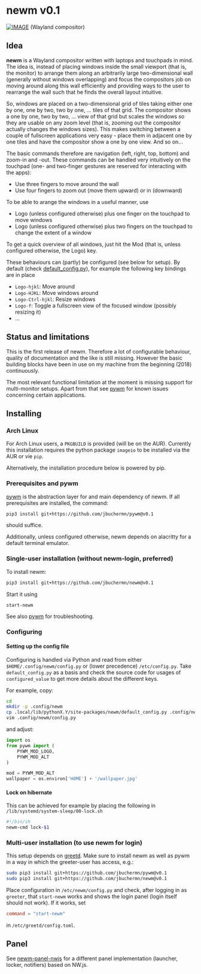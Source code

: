 # newm v0.1
[![IMAGE](https://github.com/jbuchermn/newm/blob/v0.1/newm/resources/screenshot.png)](https://youtu.be/otMEC03ie0g)
(Wayland compositor)

## Idea

**newm** is a Wayland compositor written with laptops and touchpads in mind. The idea is, instead of placing windows inside the small viewport (that is, the monitor) to arrange them along an arbitrarily large two-dimensional wall (generally without windows overlapping) and focus the compositors job on moving around along this wall efficiently and providing ways to the user to rearrange the wall such that he finds the overall layout intuitive.

So, windows are placed on a two-dimensional grid of tiles taking either one by one, one by two, two by one, ... tiles of that grid. The compositor shows a one by one, two by two, ... view of that grid but scales the windows so they are usable on any zoom level (that is, zooming out the compositor actually changes the windows sizes). This makes switching between a couple of fullscreen applications very easy - place them in adjacent one by one tiles and have the compositor show a one by one view. And so on...

The basic commands therefore are navigation (left, right, top, bottom) and zoom-in and -out. These commands can be handled very intuitively on the touchpad (one- and two-finger gestures are reserved for interacting with the apps):
- Use three fingers to move around the wall
- Use four fingers to zoom out (move them upward) or in (downward)

To be able to arange the windows in a useful manner, use
- Logo (unless configured otherwise) plus one finger on the touchpad to move windows
- Logo (unless configured otherwise) plus two fingers on the touchpad to change the extent of a window

To get a quick overview of all windows, just hit the Mod (that is, unless configured otherwise, the Logo) key.

These behaviours can (partly) be configured (see below for setup). By default (check [default_config.py](newm/default_config.py)), for example the following key bindings are in place
- `Logo-hjkl`: Move around
- `Logo-HJKL`: Move windows around
- `Logo-Ctrl-hjkl`: Resize windows
- `Logo-f`: Toggle a fullscreen view of the focused window (possibly resizing it)
- ...

## Status and limitations

This is the first release of newm. Therefore a lot of configurable behaviour, quality of documentation and the like is still missing. However the basic building blocks have been in use on my machine from the beginning (2018) continuously.

The most relevant functional limitation at the moment is missing support for multi-monitor setups. Apart from that see [pywm](https://github.com/jbuchermn/pywm) for known issues concerning certain applications.

## Installing

### Arch Linux

For Arch Linux users, a `PKGBUILD` is provided (will be on the AUR). Currently this installation requires the python package `imageio` to be installed via the AUR or vie `pip`.

Alternatively, the installation procedure below is powered by pip.

### Prerequisites and pywm

[pywm](https://github.com/jbuchermn/pywm) is the abstraction layer for and main dependency of newm. If all prerequisites are installed, the command:

``` sh
pip3 install git+https://github.com/jbuchermn/pywm@v0.1
```

should suffice.

Additionally, unless configured otherwise, newm depends on alacritty for a default terminal emulator.

### Single-user installation (without newm-login, preferred)

To install newm:

``` sh
pip3 install git+https://github.com/jbuchermn/newm@v0.1
```

Start it using

``` sh
start-newm
```

See also [pywm](https://github.com/jbuchermn/pywm) for troubleshooting.

### Configuring

#### Setting up the config file

Configuring is handled via Python and read from either `$HOME/.config/newm/config.py` or (lower precedence) `/etc/config.py`. Take `default_config.py` as a basis and check the source code for usages of `configured_value` to get more details about the different keys.

For example, copy:

``` sh
cd
mkdir -p .config/newm
cp .local/lib/pythonX.Y/site-packages/newm/default_config.py .config/newm/config.py
vim .config/newm/config.py
```

and adjust:

``` py
import os
from pywm import (
    PYWM_MOD_LOGO,
    PYWM_MOD_ALT
)

mod = PYWM_MOD_ALT
wallpaper = os.environ['HOME'] + '/wallpaper.jpg'
```


#### Lock on hibernate

This can be achieved for example by placing the following in `/lib/systemd/system-sleep/00-lock.sh`

``` sh
#!/bin/sh
newm-cmd lock-$1 
```

### Multi-user installation (to use newm for login)

This setup depends on [greetd](https://git.sr.ht/~kennylevinsen/greetd). Make sure to install newm as well as pywm in a way in which the greeter-user has access, e.g.:

``` sh
sudo pip3 install git+https://github.com/jbuchermn/pywm@v0.1
sudo pip3 install git+https://github.com/jbuchermn/newm@v0.1
```

Place configuration in `/etc/newm/config.py` and check, after logging in as `greeter`, that `start-newm` works and shows the login panel (login itself should not work). If it works, set

``` toml
command = "start-newm"
```

in `/etc/greetd/config.toml`.

## Panel

See [newm-panel-nwjs](https://github.com/jbuchermn/newm-panel-nwjs) for a different panel implementation (launcher, locker, notifiers) based on NW.js.
